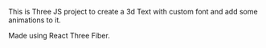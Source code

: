 This is Three JS project to create a 3d Text with custom font and add some animations to it.

Made using React Three Fiber.

